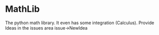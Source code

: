 # MathLib
  The python math library. It even has some integration (Calculus).
   Provide Ideas in the issues area issue->NewIdea
